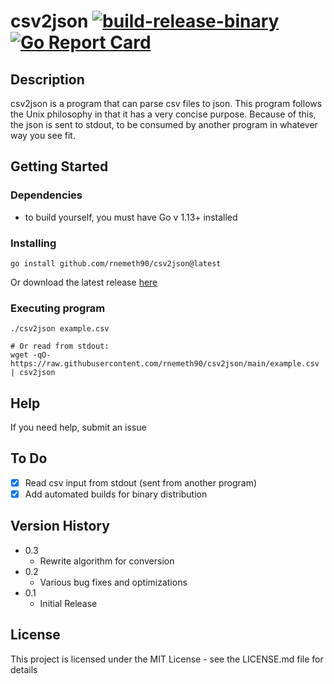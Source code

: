 # csv2json [![build-release-binary](https://github.com/rnemeth90/csv2json/actions/workflows/build.yaml/badge.svg)](https://github.com/rnemeth90/csv2json/actions/workflows/build.yaml) [![Go Report Card](https://goreportcard.com/badge/github.com/rnemeth90/csv2json/)](https://goreportcard.com/report/github.com/rnemeth90/csv2json/)
## Description
csv2json is a program that can parse csv files to json. This program follows the Unix philosophy in that it has a very concise purpose. Because of this, the json is sent to stdout, to be consumed by another program in whatever way you see fit.

## Getting Started

### Dependencies
* to build yourself, you must have Go v 1.13+ installed

### Installing
```
go install github.com/rnemeth90/csv2json@latest
```
Or download the latest release [here](https://github.com/rnemeth90/csv2json/releases)

### Executing program
```
./csv2json example.csv

# Or read from stdout:
wget -qO- https://raw.githubusercontent.com/rnemeth90/csv2json/main/example.csv | csv2json
```
## Help
If you need help, submit an issue

## To Do
- [x] Read csv input from stdout (sent from another program)
- [x] Add automated builds for binary distribution

## Version History
* 0.3
  * Rewrite algorithm for conversion
* 0.2
    * Various bug fixes and optimizations
* 0.1
    * Initial Release

## License
This project is licensed under the MIT License - see the LICENSE.md file for details
